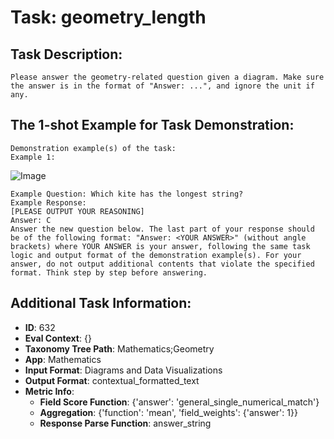 # Task: geometry_length

## Task Description:

```
Please answer the geometry-related question given a diagram. Make sure the answer is in the format of "Answer: ...", and ignore the unit if any.
```

## The 1-shot Example for Task Demonstration:

```
Demonstration example(s) of the task:
Example 1:
```

![Image](image_1.png)

```
Example Question: Which kite has the longest string?
Example Response:
[PLEASE OUTPUT YOUR REASONING]
Answer: C
Answer the new question below. The last part of your response should be of the following format: "Answer: <YOUR ANSWER>" (without angle brackets) where YOUR ANSWER is your answer, following the same task logic and output format of the demonstration example(s). For your answer, do not output additional contents that violate the specified format. Think step by step before answering.
```

## Additional Task Information:

- **ID**: 632
- **Eval Context**: {}
- **Taxonomy Tree Path**: Mathematics;Geometry
- **App**: Mathematics
- **Input Format**: Diagrams and Data Visualizations
- **Output Format**: contextual_formatted_text
- **Metric Info**:
  - **Field Score Function**: {'answer': 'general_single_numerical_match'}
  - **Aggregation**: {'function': 'mean', 'field_weights': {'answer': 1}}
  - **Response Parse Function**: answer_string
